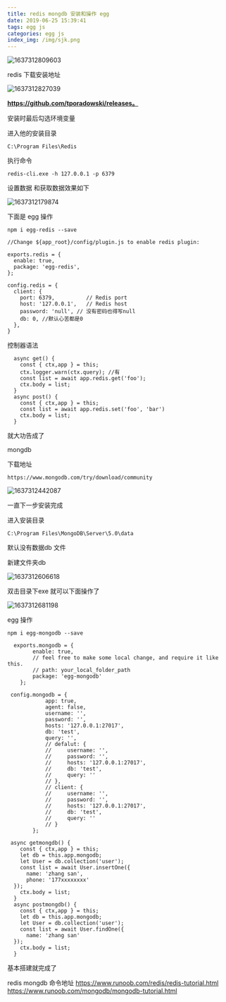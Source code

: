 ```yaml
---
title: redis mongdb 安装和操作 egg 
date: 2019-06-25 15:39:41
tags: egg js
categories: egg js
index_img: /img/sjk.png
---
```

![1637312809603](1637312809603.png)

redis 下载安装地址

![1637312827039](1637312827039.png)

 **https://github.com/tporadowski/releases。** 

安装时最后勾选环境变量

进入他的安装目录

```
C:\Program Files\Redis
```

执行命令 

```
redis-cli.exe -h 127.0.0.1 -p 6379
```

设置数据 和获取数据效果如下

![1637312179874](1637312179874.png)

下面是 egg 操作

```
npm i egg-redis --save
```

```
//Change ${app_root}/config/plugin.js to enable redis plugin:

exports.redis = {
  enable: true,
  package: 'egg-redis',
};
```

```
config.redis = {
  client: {
    port: 6379,          // Redis port
    host: '127.0.0.1',   // Redis host
    password: 'null', // 没有密码也得写null
    db: 0, //默认心苦都是0
  },
}
```

控制器语法

```
  async get() {
    const { ctx,app } = this;
    ctx.logger.warn(ctx.query); //有
    const list = await app.redis.get('foo');
    ctx.body = list;
  }
  async post() {
    const { ctx,app } = this;
    const list = await app.redis.set('foo', 'bar')
    ctx.body = list;
  }
```

就大功告成了

mongdb

下载地址

```
https://www.mongodb.com/try/download/community
```

![1637312442087](1637312442087.png)

一直下一步安装完成

进入安装目录

```
C:\Program Files\MongoDB\Server\5.0\data
```

默认没有数据db 文件

新建文件夹db

![1637312606618](1637312606618.png)

双击目录下exe 就可以下面操作了

![1637312681198](1637312681198.png)

egg 操作

```
npm i egg-mongodb --save
```

```
  exports.mongodb = {
        enable: true,
        // feel free to make some local change, and require it like this.
        // path: your_local_folder_path
        package: 'egg-mongodb'
    };
```

```
 config.mongodb = {
            app: true,
            agent: false,
            username: '',
            password: '',
            hosts: '127.0.0.1:27017',
            db: 'test',
            query: '',
            // defalut: {
            //     username: '',
            //     password: '',
            //     hosts: '127.0.0.1:27017',
            //     db: 'test',
            //     query: ''
            // },
            // client: {
            //     username: '',
            //     password: '',
            //     hosts: '127.0.0.1:27017',
            //     db: 'test',
            //     query: ''
            // }
        };
```

```
 async getmongdb() {
    const { ctx,app } = this;
    let db = this.app.mongodb;
    let User = db.collection('user');
    const list = await User.insertOne({
      name: 'zhang san',
      phone: '177xxxxxxxx'
  });
    ctx.body = list;
  }
  async postmongdb() {
    const { ctx,app } = this;
    let db = this.app.mongodb;
    let User = db.collection('user');
    const list = await User.findOne({
      name: 'zhang san'
  });
    ctx.body = list;
  }
```

基本搭建就完成了

redis mongdb 命令地址 
https://www.runoob.com/redis/redis-tutorial.html
https://www.runoob.com/mongodb/mongodb-tutorial.html